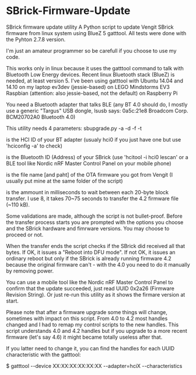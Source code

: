 # SBrick-Firmware-Update

SBrick firmware update utility
A Python script to update Vengit SBrick firmware from linux system using BlueZ 5 gatttool.
All tests were done with the Pyhton 2.7.8 version.

I'm just an amateur programmer so be carefull if you choose to use my code.

This works only in linux because it uses the gatttool command to talk with Bluetooth Low Energy devices.
Recent linux Bluetooth stack (BlueZ) is needed, at least version 5.
I've been using gatttool with
 Ubuntu 14.04 and 14.10 on my laptop
 ev3dev (jessie-based) on LEGO Mindstorms EV3
 Raspbian (attention: also jessie-based, not the default) on Raspberry Pi
 
You need a Bluetooth adapter that talks BLE (any BT 4.0 should do, I mostly use a generic "Targus" USB dongle,
  lsusb says: 0a5c:21e8 Broadcom Corp. BCM20702A0 Bluetooth 4.0)

This utility needs 4 parameters:
 sbupgrade.py -a <adapter> -d <device> -f <firmware file> -t <delay>
 
 <adapter> is the HCI ID of your BT adapter (usualy hci0 if you just have one but use 'hciconfig -a' to check)
 
 <device> is the Bluetooth ID (Address) of your SBrick (use 'hcitool -i hci0 lescan' or a BLE tool like Nordic nRF Master Control Panel on your mobile phone)
 
 <firmware file> is the file name [and paht] of the OTA firmware you got from Vengit (I usually put mine at the same folder of the script)
 
 <delay> is the ammount in milliseconds to wait between each 20-byte block transfer. I use 8, it takes 70~75 seconds to transfer the 4.2 firmware file (~110 kB).

Some validations are made, although the script is not bullet-proof. Before the transfer process starts you are prompted with the options you choose and the SBrick hardware and fimrware versions. You may choose to proceed or not.

When the transfer ends the script checks if the SBrick did received all that bytes. If OK, it issues a "Reboot into DFU mode". If not OK, it issues an ordinary reboot but only if the SBrick is already running firmware 4.2 because the original firmware can't - with the 4.0 you need to do it manually by removing power.

You can use a mobile tool like the Nordic nRF Master Control Panel to confirm that the update succeeded, just read UUID 0x2a26	(Firmware Revision String). Or just re-run this utility as it shows the firmare version at start.

Please note that after a firmware upgrade some things will change, sometimes with impact on this script.
From 4.0 to 4.2 most handles changed and I had to remap my control scripts to the new handles. This script understands 4.0 and 4.2 handles but if you upgrade to a more recent firmware (let's say 4.6) it might became totally useless after that.

If you latter need to change it, you can find the handles for each UUID characteristic with the gatttool:

$ gatttool --device XX:XX:XX:XX:XX:XX --adapter=hciX --characteristics


